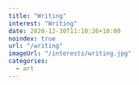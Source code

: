 ```yaml
---
title: "Writing"
interest: "Writing"
date: 2020-12-30T11:10:26+10:00
noindex: true
url: "/writing"
imageUrl: "/interests/writing.jpg"
categories:
  - art
---
```

